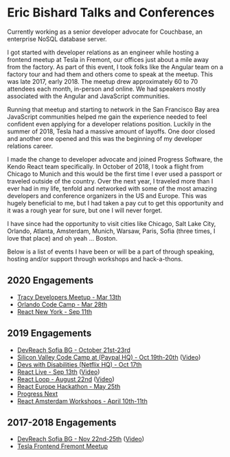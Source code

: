 # Eric Bishard Talks and Conferences

Currently working as a senior developer advocate for Couchbase, an enterprise NoSQL database server.

I got started with developer relations as an engineer while hosting a frontend meetup at Tesla in Fremont, our offices just about a mile away from the factory. As part of this event, I took folks like the Angular team on a factory tour and had them and others come to speak at the meetup. This was late 2017, early 2018. The meetup drew approximately 60 to 70 attendees each month, in-person and online. We had speakers mostly associated with the Angular and JavaScript communities.

Running that meetup and starting to network in the San Francisco Bay area JavaScript communities helped me gain the experience needed to feel confident even applying for a developer relations position. Luckily in the summer of 2018, Tesla had a massive amount of layoffs. One door closed and another one opened and this was the beginning of my developer relations career.

I made the change to developer advocate and joined Progress Software, the Kendo React team specifically. In October of 2018, I took a flight from Chicago to Munich and this would be the first time I ever used a passport or traveled outside of the country. Over the next year, I traveled more than I ever had in my life, tenfold and networked with some of the most amazing developers and conference organizers in the US and Europe. This was hugely beneficial to me, but I had taken a pay cut to get this opportunity and it was a rough year for sure, but one I will never forget.

I have since had the opportunity to visit cities like Chicago, Salt Lake City, Orlando, Atlanta, Amsterdam, Munich, Warsaw, Paris, Sofia (three times, I love that place) and oh yeah ... Boston. 

Below is a list of events I have been or will be a part of through speaking, hosting and/or support through workshops and hack-a-thons.

## 2020 Engagements

* [Tracy Developers Meetup - Mar 13th](https://www.meetup.com/tracydevs/events/268485062/)
* [Orlando Code Camp - Mar 28th](https://orlandocodecamp.com/Schedule)
* [React New York - Sep 11th](https://reactnewyork.com/)

## 2019 Engagements

* [DevReach Sofia BG - October 21st-23rd](https://telerik.com/devreach)
* [Silicon Valley Code Camp at (Paypal HQ) - Oct 19th-20th](https://www.siliconvalley-codecamp.com/Session/2019/managing-state-in-react-functionally-with-react-hooks) ([Video](https://www.youtube.com/watch?v=kwLdaicyBd8))
* [Devs with Disabilities (Netflix HQ) - Oct 17th](https://www.meetup.com/Devs-With-Disabilities-Bay-Area/events/263204721/)
* [React Live - Sep 13th](https://reactlive.nl/) ([Video](https://www.youtube.com/watch?v=-yj23RtyT-E))
* [React Loop - August 22nd](https://2019.reactloop.com/schedule) ([Video](https://www.youtube.com/watch?v=HuCWWvgizDg))
* [React Europe Hackathon - May 25th](https://www.telerik.com/blogs/a-look-back-at-react-europe-2019-paris)
* [Progress Next](https://www.progress.com/next/2019/presentations)
* [React Amsterdam Workshops - April 10th-11th](https://reactsummit.com/2019/workshops)

## 2017-2018 Engagements

* [DevReach Sofia BG - Nov 22nd-25th](https://www.telerik.com/blogs/announcing-devreach-2018) ([Video](https://www.youtube.com/watch?v=HuCWWvgizDg))
* [Tesla Frontend Fremont Meetup](https://blog.angular.io/creating-a-successful-meetup-at-your-company-33eaabbc66b5)
